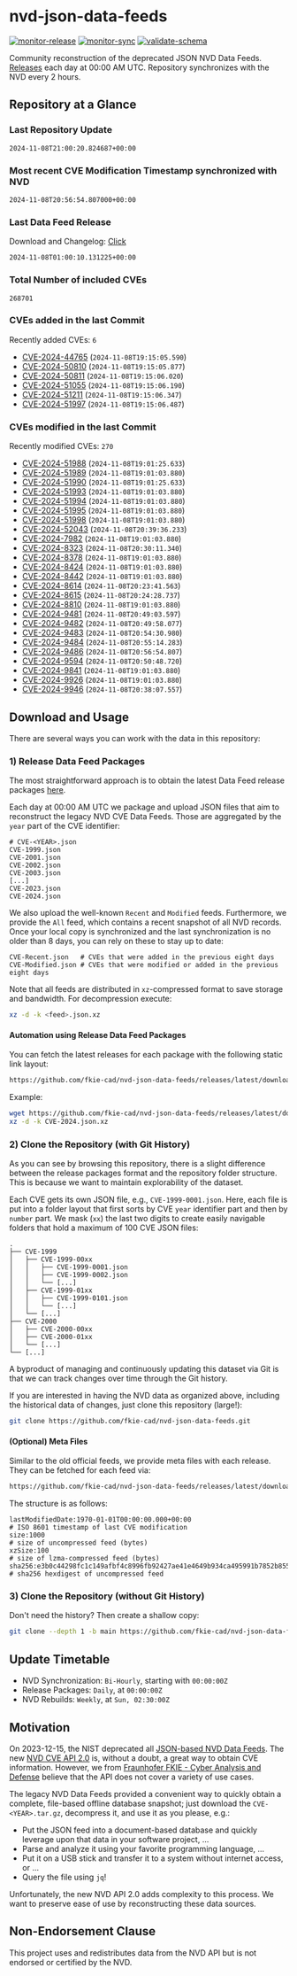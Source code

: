 # nvd-json-data-feeds

[![monitor-release](https://github.com/fkie-cad/nvd-json-data-feeds/actions/workflows/monitor_release.yml/badge.svg)](https://github.com/fkie-cad/nvd-json-data-feeds/actions/workflows/monitor_release.yml)
[![monitor-sync](https://github.com/fkie-cad/nvd-json-data-feeds/actions/workflows/monitor_sync.yml/badge.svg)](https://github.com/fkie-cad/nvd-json-data-feeds/actions/workflows/monitor_sync.yml)
[![validate-schema](https://github.com/fkie-cad/nvd-json-data-feeds/actions/workflows/validate_schema.yml/badge.svg)](https://github.com/fkie-cad/nvd-json-data-feeds/actions/workflows/validate_schema.yml)

Community reconstruction of the deprecated JSON NVD Data Feeds.
[Releases](https://github.com/fkie-cad/nvd-json-data-feeds/releases/latest) each day at 00:00 AM UTC.
Repository synchronizes with the NVD every 2 hours.

## Repository at a Glance

### Last Repository Update

```plain
2024-11-08T21:00:20.824687+00:00
```

### Most recent CVE Modification Timestamp synchronized with NVD

```plain
2024-11-08T20:56:54.807000+00:00
```

### Last Data Feed Release

Download and Changelog: [Click](https://github.com/fkie-cad/nvd-json-data-feeds/releases/latest)

```plain
2024-11-08T01:00:10.131225+00:00
```

### Total Number of included CVEs

```plain
268701
```

### CVEs added in the last Commit

Recently added CVEs: `6`

- [CVE-2024-44765](CVE-2024/CVE-2024-447xx/CVE-2024-44765.json) (`2024-11-08T19:15:05.590`)
- [CVE-2024-50810](CVE-2024/CVE-2024-508xx/CVE-2024-50810.json) (`2024-11-08T19:15:05.877`)
- [CVE-2024-50811](CVE-2024/CVE-2024-508xx/CVE-2024-50811.json) (`2024-11-08T19:15:06.020`)
- [CVE-2024-51055](CVE-2024/CVE-2024-510xx/CVE-2024-51055.json) (`2024-11-08T19:15:06.190`)
- [CVE-2024-51211](CVE-2024/CVE-2024-512xx/CVE-2024-51211.json) (`2024-11-08T19:15:06.347`)
- [CVE-2024-51997](CVE-2024/CVE-2024-519xx/CVE-2024-51997.json) (`2024-11-08T19:15:06.487`)


### CVEs modified in the last Commit

Recently modified CVEs: `270`

- [CVE-2024-51988](CVE-2024/CVE-2024-519xx/CVE-2024-51988.json) (`2024-11-08T19:01:25.633`)
- [CVE-2024-51989](CVE-2024/CVE-2024-519xx/CVE-2024-51989.json) (`2024-11-08T19:01:03.880`)
- [CVE-2024-51990](CVE-2024/CVE-2024-519xx/CVE-2024-51990.json) (`2024-11-08T19:01:25.633`)
- [CVE-2024-51993](CVE-2024/CVE-2024-519xx/CVE-2024-51993.json) (`2024-11-08T19:01:03.880`)
- [CVE-2024-51994](CVE-2024/CVE-2024-519xx/CVE-2024-51994.json) (`2024-11-08T19:01:03.880`)
- [CVE-2024-51995](CVE-2024/CVE-2024-519xx/CVE-2024-51995.json) (`2024-11-08T19:01:03.880`)
- [CVE-2024-51998](CVE-2024/CVE-2024-519xx/CVE-2024-51998.json) (`2024-11-08T19:01:03.880`)
- [CVE-2024-52043](CVE-2024/CVE-2024-520xx/CVE-2024-52043.json) (`2024-11-08T20:39:36.233`)
- [CVE-2024-7982](CVE-2024/CVE-2024-79xx/CVE-2024-7982.json) (`2024-11-08T19:01:03.880`)
- [CVE-2024-8323](CVE-2024/CVE-2024-83xx/CVE-2024-8323.json) (`2024-11-08T20:30:11.340`)
- [CVE-2024-8378](CVE-2024/CVE-2024-83xx/CVE-2024-8378.json) (`2024-11-08T19:01:03.880`)
- [CVE-2024-8424](CVE-2024/CVE-2024-84xx/CVE-2024-8424.json) (`2024-11-08T19:01:03.880`)
- [CVE-2024-8442](CVE-2024/CVE-2024-84xx/CVE-2024-8442.json) (`2024-11-08T19:01:03.880`)
- [CVE-2024-8614](CVE-2024/CVE-2024-86xx/CVE-2024-8614.json) (`2024-11-08T20:23:41.563`)
- [CVE-2024-8615](CVE-2024/CVE-2024-86xx/CVE-2024-8615.json) (`2024-11-08T20:24:28.737`)
- [CVE-2024-8810](CVE-2024/CVE-2024-88xx/CVE-2024-8810.json) (`2024-11-08T19:01:03.880`)
- [CVE-2024-9481](CVE-2024/CVE-2024-94xx/CVE-2024-9481.json) (`2024-11-08T20:49:03.597`)
- [CVE-2024-9482](CVE-2024/CVE-2024-94xx/CVE-2024-9482.json) (`2024-11-08T20:49:58.077`)
- [CVE-2024-9483](CVE-2024/CVE-2024-94xx/CVE-2024-9483.json) (`2024-11-08T20:54:30.980`)
- [CVE-2024-9484](CVE-2024/CVE-2024-94xx/CVE-2024-9484.json) (`2024-11-08T20:55:14.283`)
- [CVE-2024-9486](CVE-2024/CVE-2024-94xx/CVE-2024-9486.json) (`2024-11-08T20:56:54.807`)
- [CVE-2024-9594](CVE-2024/CVE-2024-95xx/CVE-2024-9594.json) (`2024-11-08T20:50:48.720`)
- [CVE-2024-9841](CVE-2024/CVE-2024-98xx/CVE-2024-9841.json) (`2024-11-08T19:01:03.880`)
- [CVE-2024-9926](CVE-2024/CVE-2024-99xx/CVE-2024-9926.json) (`2024-11-08T19:01:03.880`)
- [CVE-2024-9946](CVE-2024/CVE-2024-99xx/CVE-2024-9946.json) (`2024-11-08T20:38:07.557`)


## Download and Usage

There are several ways you can work with the data in this repository:

### 1) Release Data Feed Packages

The most straightforward approach is to obtain the latest Data Feed release packages [here](https://github.com/fkie-cad/nvd-json-data-feeds/releases/latest).

Each day at 00:00 AM UTC we package and upload JSON files that aim to reconstruct the legacy NVD CVE Data Feeds.
Those are aggregated by the `year` part of the CVE identifier:

```
# CVE-<YEAR>.json
CVE-1999.json
CVE-2001.json
CVE-2002.json
CVE-2003.json
[...]
CVE-2023.json
CVE-2024.json
```

We also upload the well-known `Recent` and `Modified` feeds.
Furthermore, we provide the `All` feed, which contains a recent snapshot of all NVD records.
Once your local copy is synchronized and the last synchronization is no older than 8 days, you can rely on these to stay up to date:

```plain
CVE-Recent.json   # CVEs that were added in the previous eight days
CVE-Modified.json # CVEs that were modified or added in the previous eight days
```

Note that all feeds are distributed in `xz`-compressed format to save storage and bandwidth.
For decompression execute:

```sh
xz -d -k <feed>.json.xz
```

#### Automation using Release Data Feed Packages

You can fetch the latest releases for each package with the following static link layout:

```sh
https://github.com/fkie-cad/nvd-json-data-feeds/releases/latest/download/CVE-<YEAR>.json.xz
```

Example:

```sh
wget https://github.com/fkie-cad/nvd-json-data-feeds/releases/latest/download/CVE-2024.json.xz
xz -d -k CVE-2024.json.xz
```

### 2) Clone the Repository (with Git History)

As you can see by browsing this repository, there is a slight difference between the release packages format and the repository folder structure.
This is because we want to maintain explorability of the dataset.

Each CVE gets its own JSON file, e.g., `CVE-1999-0001.json`.
Here, each file is put into a folder layout that first sorts by CVE `year` identifier part and then by `number` part.
We mask (`xx`) the last two digits to create easily navigable folders that hold a maximum of 100 CVE JSON files:

```plain
.
├── CVE-1999
│   ├── CVE-1999-00xx
│   │   ├── CVE-1999-0001.json
│   │   ├── CVE-1999-0002.json
│   │   └── [...]
│   ├── CVE-1999-01xx
│   │   ├── CVE-1999-0101.json
│   │   └── [...]
│   └── [...]
├── CVE-2000
│   ├── CVE-2000-00xx
│   ├── CVE-2000-01xx
│   └── [...]
└── [...]
```

A byproduct of managing and continuously updating this dataset via Git is that we can track changes over time through the Git history.

If you are interested in having the NVD data as organized above, including the historical data of changes, just clone this repository (large!):

```sh
git clone https://github.com/fkie-cad/nvd-json-data-feeds.git
```

#### (Optional) Meta Files

Similar to the old official feeds, we provide meta files with each release. They can be fetched for each feed via:

```sh
https://github.com/fkie-cad/nvd-json-data-feeds/releases/latest/download/CVE-<YEAR>.meta
```

The structure is as follows:

```plain
lastModifiedDate:1970-01-01T00:00:00.000+00:00                          # ISO 8601 timestamp of last CVE modification
size:1000                                                               # size of uncompressed feed (bytes)
xzSize:100                                                              # size of lzma-compressed feed (bytes)
sha256:e3b0c44298fc1c149afbf4c8996fb92427ae41e4649b934ca495991b7852b855 # sha256 hexdigest of uncompressed feed
```

### 3) Clone the Repository (without Git History)

Don't need the history? Then create a shallow copy:

```sh
git clone --depth 1 -b main https://github.com/fkie-cad/nvd-json-data-feeds.git
```


## Update Timetable

* NVD Synchronization: `Bi-Hourly`, starting with `00:00:00Z`
* Release Packages: `Daily`, at `00:00:00Z`
* NVD Rebuilds: `Weekly`, at `Sun, 02:30:00Z`


## Motivation

On 2023-12-15, the NIST deprecated all [JSON-based NVD Data Feeds](https://nvd.nist.gov/vuln/data-feeds#divRetirementBanner-1).
The new [NVD CVE API 2.0](https://nvd.nist.gov/developers/vulnerabilities) is, without a doubt, a great way to obtain CVE information.
However, we from [Fraunhofer FKIE - Cyber Analysis and Defense](https://www.fkie.fraunhofer.de/en/departments/cad.html) believe that the API does not cover a variety of use cases.

The legacy NVD Data Feeds provided a convenient way to quickly obtain a complete, file-based offline database snapshot; just download the `CVE-<YEAR>.tar.gz`, decompress it, and use it as you please, e.g.:

- Put the JSON feed into a document-based database and quickly leverage upon that data in your software project, ...
- Parse and analyze it using your favorite programming language, ...
- Put it on a USB stick and transfer it to a system without internet access, or ...
- Query the file using `jq`!

Unfortunately, the new NVD API 2.0 adds complexity to this process.
We want to preserve ease of use by reconstructing these data sources.

## Non-Endorsement Clause

This project uses and redistributes data from the NVD API but is not endorsed or certified by the NVD.